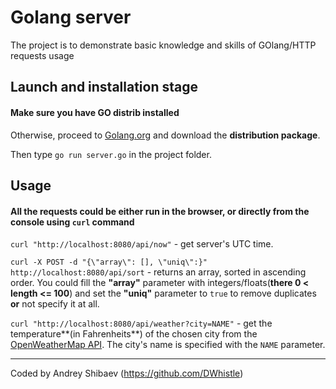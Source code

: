  # Golang server

  The project is to demonstrate basic knowledge and skills of GOlang/HTTP requests usage


## Launch and installation stage


 #### **Make sure you have GO distrib installed**
	       
 Otherwise, proceed to [Golang.org](https://golang.org/doc/install) and download the **distribution package**.

		        
Then type ```go run server.go``` in the project folder.

## Usage
####  All the requests could be either run in the browser, or directly from the console using ```curl``` command
``` curl "http://localhost:8080/api/now" ``` - get server's UTC time.


``` curl -X POST -d "{\"array\": [], \"uniq\":}" http://localhost:8080/api/sort ``` - returns an array, sorted in ascending order.
You could fill the **"array"** parameter with integers/floats(**there 0 < length <= 100**) and set the **"uniq"** parameter to ```true``` to remove duplicates **or** not specify it at all.



``` curl "http://localhost:8080/api/weather?city=NAME" ``` - get the temperature**(in Fahrenheits**) of the chosen city from the [OpenWeatherMap API]( https://openweathermap.org/api). The city's name is specified with the ```NAME``` parameter.

____
Coded by Andrey Shibaev (https://github.com/DWhistle)
